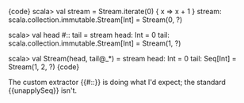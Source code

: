 {code}
scala> val stream = Stream.iterate(0) { x => x + 1 }
stream: scala.collection.immutable.Stream[Int] = Stream(0, ?)

scala> val head #:: tail = stream
head: Int = 0
tail: scala.collection.immutable.Stream[Int] = Stream(1, ?)

scala> val Stream(head, tail@_*) = stream
head: Int = 0
tail: Seq[Int] = Stream(1, 2, ?)
{code}

The custom extractor {{#::}} is doing what I'd expect; the standard {{unapplySeq}} isn't.
